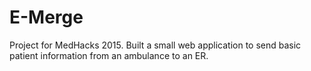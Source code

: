 # E-Merge
Project for MedHacks 2015. Built a small web application to send basic patient information from an ambulance to an ER.
